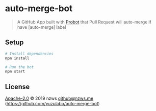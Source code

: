 # auto-merge-bot

> A GitHub App built with [Probot](https://github.com/probot/probot) that Pull Request will auto-merge if have [auto-merge] label

## Setup

```sh
# Install dependencies
npm install

# Run the bot
npm start
```

## License

[Apache-2.0](LICENSE) © 2019 nzws <github@nzws.me> (https://github.com/yuzulabo/auto-merge-bot)

